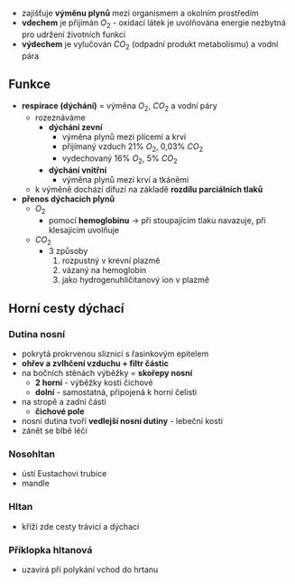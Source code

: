 - zajišťuje **výměnu plynů** mezi organismem a okolním prostředím
- **vdechem** je přijímán $O_2$ - oxidací látek je uvolňována energie nezbytná pro udržení životních funkcí
- **výdechem** je vylučován $CO_2$ (odpadní produkt metabolismu) a vodní pára
## Funkce
- **respirace (dýchání)** = výměna $O_2$, $CO_2$ a vodní páry
	- rozeznáváme
		- **dýchání zevní**
			- výměna plynů mezi plícemi a krví
			- přijímaný vzduch 21% $O_2$, 0,03% $CO_2$
			- vydechovaný 16% $O_2$, 5% $CO_2$
		- **dýchání vnitřní**
			- výměna plynů mezi krví a tkáněmi
	- k výměně dochází difuzí na základě **rozdílu parciálních tlaků**
- **přenos dýchacích plynů**
	- $O_2$
		- pomocí **hemoglobinu** → při stoupajícím tlaku navazuje, při klesajícím uvolňuje
	- $CO_2$
		- 3 způsoby
			1. rozpustný v krevní plazmě
			2. vázaný na hemoglobin
			3. jako hydrogenuhličitanový ion v plazmě
## Horní cesty dýchací
### Dutina nosní
- pokrytá prokrvenou sliznicí s řasinkovým epitelem
- **ohřev a zvlhčení vzduchu + filtr částic**
- na bočních stěnách výběžky = **skořepy nosní**
	- **2 horní** - výběžky kosti čichové
	- **dolní** - samostatná, připojená k horní čelisti
- na stropě a zadní části
	- **čichové pole**
- nosní dutina tvoří **vedlejší nosní dutiny** - lebeční kosti
- zánět se blbě léčí
### Nosohltan
- ústí Eustachovi trubice
- mandle
### Hltan
- kříží zde cesty trávicí a dýchací
### Příklopka hltanová
- uzavírá při polykání vchod do hrtanu